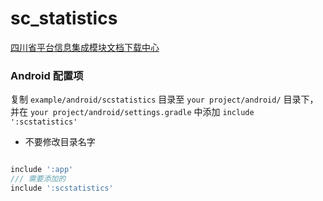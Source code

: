 # sc_statistics

[四川省平台信息集成模块文档下载中心](http://training.sctvcloud.com)

### Android 配置项

复制 `example/android/scstatistics` 目录至 `your project/android/` 目录下，并在 `your project/android/settings.gradle` 中添加 `include ':scstatistics'`

* 不要修改目录名字

```groovy

include ':app'
/// 需要添加的
include ':scstatistics'


```